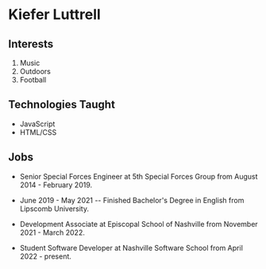 # Kiefer Luttrell

## Interests
1. Music
2. Outdoors
3. Football
## Technologies Taught

* JavaScript
* HTML/CSS
## Jobs

* Senior Special Forces Engineer at 
  5th Special Forces Group from August 2014 - February 2019.

* June 2019 - May 2021 -- Finished Bachelor's Degree in English from Lipscomb University.

* Development Associate at Episcopal School of Nashville from November 2021 - March 2022.

* Student Software Developer at Nashville Software School from April 2022 - present.

##


